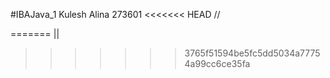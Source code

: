 #IBAJava_1
Kulesh Alina
273601
<<<<<<< HEAD
//

=======
||
>>>>>>> 3765f51594be5fc5dd5034a77754a99cc6ce35fa
